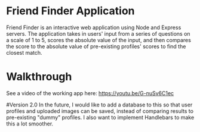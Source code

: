 # Friend Finder Application

Friend Finder is an interactive web application using Node and Express servers. The application takes in users' input from a series of questions on a scale of 1 to 5, scores the absolute value of the input, and then compares the score to the absolute value of pre-existing profiles' scores to find the closest match.

# Walkthrough
See a video of the working app here: https://youtu.be/G-nuSv6C1ec

#Version 2.0
In the future, I would like to add a database to this so that user profiles and uploaded images can be saved, instead of comparing results to pre-existing "dummy" profiles. I also want to implement Handlebars to make this a lot smoother.